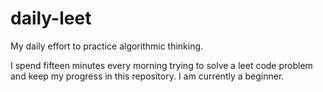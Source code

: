 # daily-leet
My daily effort to practice algorithmic thinking.

I spend fifteen minutes every morning trying to solve a leet code problem and keep my progress in this repository. I am currently a beginner.
